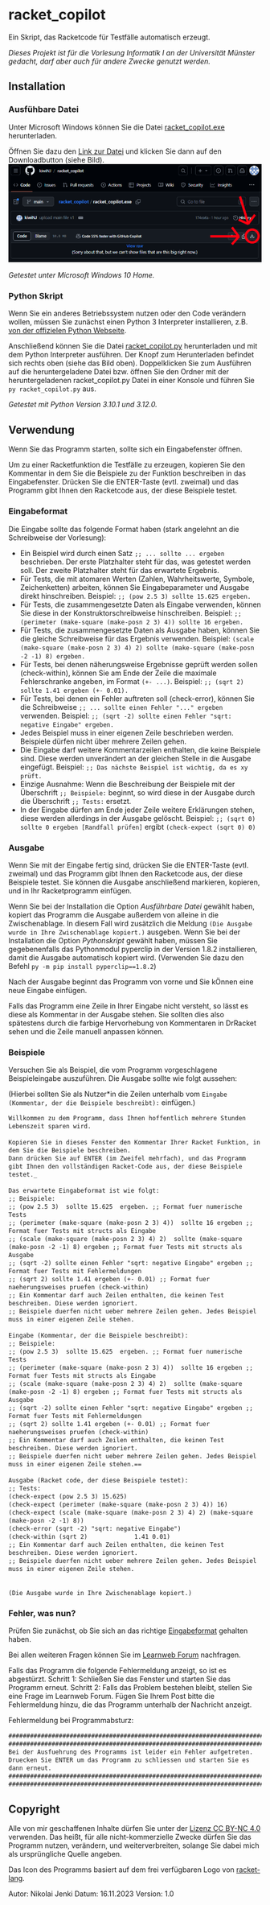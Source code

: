 # racket_copilot
Ein Skript, das Racketcode für Testfälle automatisch erzeugt.

_Dieses Projekt ist für die Vorlesung Informatik I an der Universität Münster gedacht, darf aber auch für andere Zwecke genutzt werden._

## Installation
### Ausfühbare Datei
Unter Microsoft Windows können Sie die Datei [racket_copilot.exe](racket_copilot.exe) herunterladen.

Öffnen Sie dazu den [Link zur Datei](https://github.com/kiwiNJ/racket_copilot/blob/main/racket_copilot.exe) und klicken Sie dann auf den Downloadbutton (siehe Bild). 
![Illustration of the download button location](res/download_button_illustration.png)

_Getestet unter Microsoft Windows 10 Home._

### Python Skript
Wenn Sie ein anderes Betriebssystem nutzen oder den Code verändern wollen, müssen Sie zunächst einen Python 3 Interpreter installieren, z.B. [von der offizielen Python Webseite](https://www.python.org/downloads/). 

Anschließend können Sie die Datei [racket_copilot.py](racket_copilot.py) herunterladen und mit dem Python Interpreter ausführen. Der Knopf zum Herunterladen befindet sich rechts oben (siehe das Bild oben). Doppelklicken Sie zum Ausführen auf die heruntergeladene Datei bzw. öffnen Sie den Ordner mit der heruntergeladenen racket_copilot.py Datei in einer Konsole und führen Sie `py racket_copilot.py` aus.  

_Getestet mit Python Version 3.10.1 und 3.12.0._ 

## Verwendung
Wenn Sie das Programm starten, sollte sich ein Eingabefenster öffnen.  

Um zu einer Racketfunktion die Testfälle zu erzeugen, kopieren Sie den Kommentar in dem Sie die Beispiele zu der Funktion beschreiben in das Eingabefenster. Drücken Sie die ENTER-Taste (evtl. zweimal) und das Programm gibt Ihnen den Racketcode aus, der diese Beispiele testet.

### Eingabeformat
Die Eingabe sollte das folgende Format haben (stark angelehnt an die Schreibweise der Vorlesung):

- Ein Beispiel wird durch einen Satz `;; ... sollte ... ergeben` beschrieben. Der erste Platzhalter steht für das, was getestet werden soll. Der zweite Platzhalter steht für das erwartete Ergebnis.
- Für Tests, die mit atomaren Werten (Zahlen, Wahrheitswerte, Symbole, Zeichenketten) arbeiten, können Sie Eingabeparameter und Ausgabe direkt hinschreiben. Beispiel: `;; (pow 2.5 3) sollte 15.625 ergeben.`
- Für Tests, die zusammengesetzte Daten als Eingabe verwenden, können Sie diese in der Konstruktorschreibweise hinschreiben. Beispiel: `;; (perimeter (make-square (make-posn 2 3) 4)) sollte 16 ergeben.`
- Für Tests, die zusammengesetzte Daten als Ausgabe haben, können Sie die gleiche Schreibweise für das Ergebnis verwenden. Beispiel: `(scale (make-square (make-posn 2 3) 4) 2) sollte (make-square (make-posn -2 -1) 8) ergeben.`
- Für Tests, bei denen näherungsweise Ergebnisse geprüft werden sollen (check-within), können Sie am Ende der Zeile die maximale Fehlerschranke angeben, im Format `(+- ...)`. Beispiel: `;; (sqrt 2) sollte 1.41 ergeben (+- 0.01).`
- Für Tests, bei denen ein Fehler auftreten soll (check-error), können Sie die Schreibweise `;; ... sollte einen Fehler "..." ergeben` verwenden. Beispiel: `;; (sqrt -2) sollte einen Fehler "sqrt: negative Eingabe" ergeben.`
- Jedes Beispiel muss in einer eigenen Zeile beschrieben werden. Beispiele dürfen nicht über mehrere Zeilen gehen.
- Die Eingabe darf weitere Kommentarzeilen enthalten, die keine Beispiele sind. Diese werden unverändert an der gleichen Stelle in die Ausgabe eingefügt. Beispiel: `;; Das nächste Beispiel ist wichtig, da es xy prüft.`
- Einzige Ausnahme: Wenn die Beschreibung der Beispiele mit der Überschrift `;; Beispiele:` beginnt, so wird diese in der Ausgabe durch die Überschrift `;; Tests:` ersetzt.
- In der Eingabe dürfen am Ende jeder Zeile weitere Erklärungen stehen, diese werden allerdings in der Ausgabe gelöscht. Beispiel: `;; (sqrt 0) sollte 0 ergeben [Randfall prüfen]` ergibt `(check-expect (sqrt 0) 0)` 


### Ausgabe
Wenn Sie mit der Eingabe fertig sind, drücken Sie die ENTER-Taste (evtl. zweimal) und das Programm gibt Ihnen den Racketcode aus, der diese Beispiele testet. Sie können die Ausgabe anschließend markieren, kopieren, und in Ihr Racketprogramm einfügen.

Wenn Sie bei der Installation die Option _Ausführbare Datei_ gewählt haben, kopiert das Programm die Ausgabe außerdem von alleine in die Zwischenablage. In diesem Fall wird zusätzlich die Meldung `(Die Ausgabe wurde in Ihre Zwischenablage kopiert.)` ausgeben. Wenn Sie bei der Installation die Option _Pythonskript_ gewählt haben, müssen Sie gegebenenfalls das Pythonmodul pyperclip in der Version 1.8.2 installieren, damit die Ausgabe automatisch kopiert wird. (Verwenden Sie dazu den Befehl `py -m pip install pyperclip==1.8.2`)

Nach der Ausgabe beginnt das Programm von vorne und Sie kÖnnen eine neue Eingabe einfügen.

Falls das Programm eine Zeile in Ihrer Eingabe nicht versteht, so lässt es diese als Kommentar in der Ausgabe stehen. Sie sollten dies also spätestens durch die farbige Hervorhebung von Kommentaren in DrRacket sehen und die Zeile manuell anpassen können.


### Beispiele
Versuchen Sie als Beispiel, die vom Programm vorgeschlagene Beispieleingabe auszuführen. Die Ausgabe sollte wie folgt aussehen: 

(Hierbei sollten Sie als Nutzer*in die Zeilen unterhalb vom `Eingabe (Kommentar, der die Beispiele beschreibt):` einfügen.)
```
Willkommen zu dem Programm, dass Ihnen hoffentlich mehrere Stunden Lebenszeit sparen wird.

Kopieren Sie in dieses Fenster den Kommentar Ihrer Racket Funktion, in dem Sie die Beispiele beschreiben.
Dann drücken Sie auf ENTER (im Zweifel mehrfach), und das Programm gibt Ihnen den vollständigen Racket-Code aus, der diese Beispiele testet._

Das erwartete Eingabeformat ist wie folgt:
;; Beispiele:
;; (pow 2.5 3)  sollte 15.625  ergeben. ;; Format fuer numerische Tests
;; (perimeter (make-square (make-posn 2 3) 4))  sollte 16 ergeben ;; Format fuer Tests mit structs als Eingabe
;; (scale (make-square (make-posn 2 3) 4) 2)  sollte (make-square (make-posn -2 -1) 8) ergeben ;; Format fuer Tests mit structs als Ausgabe
;; (sqrt -2) sollte einen Fehler "sqrt: negative Eingabe" ergeben ;; Format fuer Tests mit Fehlermeldungen
;; (sqrt 2) sollte 1.41 ergeben (+- 0.01) ;; Format fuer naeherungsweises pruefen (check-within)
;; Ein Kommentar darf auch Zeilen enthalten, die keinen Test beschreiben. Diese werden ignoriert.
;; Beispiele duerfen nicht ueber mehrere Zeilen gehen. Jedes Beispiel muss in einer eigenen Zeile stehen.

Eingabe (Kommentar, der die Beispiele beschreibt):
;; Beispiele:
;; (pow 2.5 3)  sollte 15.625  ergeben. ;; Format fuer numerische Tests
;; (perimeter (make-square (make-posn 2 3) 4))  sollte 16 ergeben ;; Format fuer Tests mit structs als Eingabe
;; (scale (make-square (make-posn 2 3) 4) 2)  sollte (make-square (make-posn -2 -1) 8) ergeben ;; Format fuer Tests mit structs als Ausgabe
;; (sqrt -2) sollte einen Fehler "sqrt: negative Eingabe" ergeben ;; Format fuer Tests mit Fehlermeldungen
;; (sqrt 2) sollte 1.41 ergeben (+- 0.01) ;; Format fuer naeherungsweises pruefen (check-within)
;; Ein Kommentar darf auch Zeilen enthalten, die keinen Test beschreiben. Diese werden ignoriert.
;; Beispiele duerfen nicht ueber mehrere Zeilen gehen. Jedes Beispiel muss in einer eigenen Zeile stehen.==

Ausgabe (Racket code, der diese Beispiele testet):
;; Tests:
(check-expect (pow 2.5 3) 15.625)
(check-expect (perimeter (make-square (make-posn 2 3) 4)) 16)
(check-expect (scale (make-square (make-posn 2 3) 4) 2) (make-square (make-posn -2 -1) 8))
(check-error (sqrt -2) "sqrt: negative Eingabe")
(check-within (sqrt 2)             1.41 0.01)
;; Ein Kommentar darf auch Zeilen enthalten, die keinen Test beschreiben. Diese werden ignoriert.
;; Beispiele duerfen nicht ueber mehrere Zeilen gehen. Jedes Beispiel muss in einer eigenen Zeile stehen.


(Die Ausgabe wurde in Ihre Zwischenablage kopiert.)
```

### Fehler, was nun?
Prüfen Sie zunächst, ob Sie sich an das richtige [Eingabeformat](#eingabeformat) gehalten haben. 

Bei allen weiteren Fragen können Sie im [Learnweb Forum](https://sso.uni-muenster.de/LearnWeb/learnweb2/mod/moodleoverflow/discussion.php?d=3275) nachfragen. 

Falls das Programm die folgende Fehlermeldung anzeigt, so ist es abgestürzt. Schritt 1: Schließen Sie das Fenster und starten Sie das Programm erneut. Schritt 2: Falls das Problem bestehen bleibt, stellen Sie eine Frage im Learnweb Forum. Fügen Sie Ihrem Post bitte die Fehlermeldung hinzu, die das Programm unterhalb der Nachricht anzeigt.

Fehlermeldung bei Programmabsturz:
```
################################################################################
################################################################################
Bei der Ausfuehrung des Programms ist leider ein Fehler aufgetreten.
Druecken Sie ENTER um das Programm zu schliessen und starten Sie es dann erneut.
################################################################################
################################################################################
```

## Copyright
Alle von mir geschaffenen Inhalte dürfen Sie unter der [Lizenz CC BY-NC 4.0](https://creativecommons.org/licenses/by-nc/4.0/deed.de) verwenden. Das heißt, für alle nicht-kommerzielle Zwecke dürfen Sie das Programm nutzen, verändern, und weiterverbreiten, solange Sie dabei mich als ursprüngliche Quelle angeben.

Das Icon des Programms basiert auf dem frei verfügbaren Logo von [racket-lang](https://racket-lang.org/).

Autor: Nikolai Jenki
Datum: 16.11.2023
Version: 1.0
